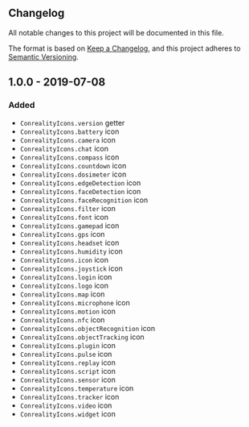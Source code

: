 Changelog
---------

All notable changes to this project will be documented in this file.

The format is based on [Keep a Changelog](https://keepachangelog.com/en/1.0.0/),
and this project adheres to [Semantic Versioning](https://semver.org/spec/v2.0.0.html).

## 1.0.0 - 2019-07-08
### Added
- `ConrealityIcons.version` getter
- `ConrealityIcons.battery` icon
- `ConrealityIcons.camera` icon
- `ConrealityIcons.chat` icon
- `ConrealityIcons.compass` icon
- `ConrealityIcons.countdown` icon
- `ConrealityIcons.dosimeter` icon
- `ConrealityIcons.edgeDetection` icon
- `ConrealityIcons.faceDetection` icon
- `ConrealityIcons.faceRecognition` icon
- `ConrealityIcons.filter` icon
- `ConrealityIcons.font` icon
- `ConrealityIcons.gamepad` icon
- `ConrealityIcons.gps` icon
- `ConrealityIcons.headset` icon
- `ConrealityIcons.humidity` icon
- `ConrealityIcons.icon` icon
- `ConrealityIcons.joystick` icon
- `ConrealityIcons.login` icon
- `ConrealityIcons.logo` icon
- `ConrealityIcons.map` icon
- `ConrealityIcons.microphone` icon
- `ConrealityIcons.motion` icon
- `ConrealityIcons.nfc` icon
- `ConrealityIcons.objectRecognition` icon
- `ConrealityIcons.objectTracking` icon
- `ConrealityIcons.plugin` icon
- `ConrealityIcons.pulse` icon
- `ConrealityIcons.replay` icon
- `ConrealityIcons.script` icon
- `ConrealityIcons.sensor` icon
- `ConrealityIcons.temperature` icon
- `ConrealityIcons.tracker` icon
- `ConrealityIcons.video` icon
- `ConrealityIcons.widget` icon
